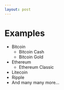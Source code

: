 ```yaml
---
layout: post
---
```


# Examples

* Bitcoin
  * Bitcoin Cash
  * Bitcoin Gold
* Ethereum
  * Ethereum Classic
* Litecoin
* Ripple
* And many many more...
